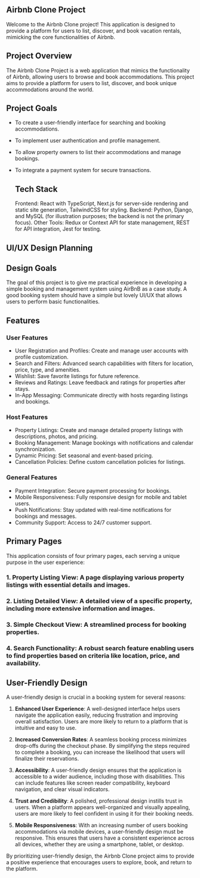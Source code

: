 ## Airbnb Clone Project

Welcome to the Airbnb Clone project! This application is designed to provide a platform for users to list, discover, and book vacation rentals, mimicking the core functionalities of Airbnb.

## Project Overview

The Airbnb Clone Project is a web application that mimics the functionality of Airbnb, allowing users to browse and book accommodations. This project aims to provide a platform for users to list, discover, and book unique accommodations around the world.

## Project Goals

- To create a user-friendly interface for searching and booking accommodations.
- To implement user authentication and profile management.
- To allow property owners to list their accommodations and manage bookings.
- To integrate a payment system for secure transactions.

  ## Tech Stack

  Frontend: React with TypeScript, Next.js for server-side rendering and static site generation, TailwindCSS for styling.
  Backend: Python, Django, and MySQL (for illustration purposes; the backend is not the primary focus).
  Other Tools: Redux or Context API for state management, REST for API integration, Jest for testing.

## UI/UX Design Planning

## Design Goals

The goal of this project is to give me practical experience in developing a simple booking and management system using AirBnB as a case study. A good booking system should have a simple but lovely UI/UX that allows users to perform basic functionalities.

## Features

### User Features

- User Registration and Profiles: Create and manage user accounts with profile customization.
- Search and Filters: Advanced search capabilities with filters for location, price, type, and amenities.
- Wishlist: Save favorite listings for future reference.
- Reviews and Ratings: Leave feedback and ratings for properties after stays.
- In-App Messaging: Communicate directly with hosts regarding listings and bookings.

### Host Features

- Property Listings: Create and manage detailed property listings with descriptions, photos, and pricing.
- Booking Management: Manage bookings with notifications and calendar synchronization.
- Dynamic Pricing: Set seasonal and event-based pricing.
- Cancellation Policies: Define custom cancellation policies for listings.

### General Features

- Payment Integration: Secure payment processing for bookings.
- Mobile Responsiveness: Fully responsive design for mobile and tablet users.
- Push Notifications: Stay updated with real-time notifications for bookings and messages.
- Community Support: Access to 24/7 customer support.

## Primary Pages

This application consists of four primary pages, each serving a unique purpose in the user experience:

### 1. Property Listing View: A page displaying various property listings with essential details and images.

### 2. Listing Detailed View: A detailed view of a specific property, including more extensive information and images.

### 3. Simple Checkout View: A streamlined process for booking properties.

### 4. Search Functionality: A robust search feature enabling users to find properties based on criteria like location, price, and availability.

## User-Friendly Design

A user-friendly design is crucial in a booking system for several reasons:

1. **Enhanced User Experience**: A well-designed interface helps users navigate the application easily, reducing frustration and improving overall satisfaction. Users are more likely to return to a platform that is intuitive and easy to use.

2. **Increased Conversion Rates**: A seamless booking process minimizes drop-offs during the checkout phase. By simplifying the steps required to complete a booking, you can increase the likelihood that users will finalize their reservations.

3. **Accessibility**: A user-friendly design ensures that the application is accessible to a wider audience, including those with disabilities. This can include features like screen reader compatibility, keyboard navigation, and clear visual indicators.

4. **Trust and Credibility**: A polished, professional design instills trust in users. When a platform appears well-organized and visually appealing, users are more likely to feel confident in using it for their booking needs.

5. **Mobile Responsiveness**: With an increasing number of users booking accommodations via mobile devices, a user-friendly design must be responsive. This ensures that users have a consistent experience across all devices, whether they are using a smartphone, tablet, or desktop.

By prioritizing user-friendly design, the Airbnb Clone project aims to provide a positive experience that encourages users to explore, book, and return to the platform.
